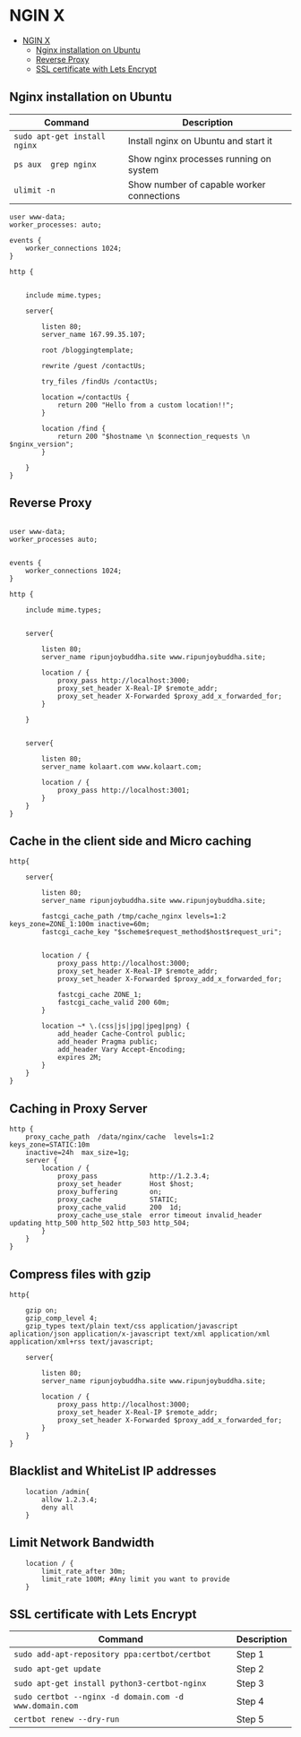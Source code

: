 NGIN    X
============

- [NGIN    X](#ngin----x)
  - [Nginx installation on Ubuntu](#nginx-installation-on-ubuntu)
  - [Reverse Proxy](#reverse-proxy)
  - [SSL certificate with Lets Encrypt](#ssl-certificate-with-lets-encrypt)


## Nginx installation on Ubuntu

| Command                       | Description                            |
| ----------------------------- | -------------------------------------- |
| `sudo apt-get install nginx ` | Install nginx on Ubuntu and start it   |
| `ps aux  grep nginx`| Show nginx processes running on system |
| `ulimit -n`| Show number of capable worker connections |



```
user www-data;
worker_processes: auto;

events {
    worker_connections 1024;
}

http {


    include mime.types;

    server{

        listen 80;
        server_name 167.99.35.107;

        root /bloggingtemplate;

        rewrite /guest /contactUs;

        try_files /findUs /contactUs;

        location =/contactUs {
            return 200 "Hello from a custom location!!";
        }

        location /find {
            return 200 "$hostname \n $connection_requests \n $nginx_version";
        }

    }
}

```


## Reverse Proxy

```
    
user www-data;
worker_processes auto;


events {
    worker_connections 1024;
}

http {

    include mime.types;


    server{

        listen 80;
        server_name ripunjoybuddha.site www.ripunjoybuddha.site;

        location / {
            proxy_pass http://localhost:3000;
            proxy_set_header X-Real-IP $remote_addr;
            proxy_set_header X-Forwarded $proxy_add_x_forwarded_for;
        }

    }


    server{

        listen 80;
        server_name kolaart.com www.kolaart.com;

        location / {
            proxy_pass http://localhost:3001;
        }
    }
}

```

## Cache in the client side and Micro caching
```
http{

    server{

        listen 80;
        server_name ripunjoybuddha.site www.ripunjoybuddha.site;

        fastcgi_cache_path /tmp/cache_nginx levels=1:2 keys_zone=ZONE_1:100m inactive=60m;
        fastcgi_cache_key "$scheme$request_method$host$request_uri";


        location / {
            proxy_pass http://localhost:3000;
            proxy_set_header X-Real-IP $remote_addr;
            proxy_set_header X-Forwarded $proxy_add_x_forwarded_for;

            fastcgi_cache ZONE_1;
            fastcgi_cache_valid 200 60m;
        }

        location ~* \.(css|js|jpg|jpeg|png) {
            add_header Cache-Control public;
            add_header Pragma public;
            add_header Vary Accept-Encoding;
            expires 2M;
        }
    }
}

```

## Caching in Proxy Server
```
http {
    proxy_cache_path  /data/nginx/cache  levels=1:2    keys_zone=STATIC:10m
    inactive=24h  max_size=1g;
    server {
        location / {
            proxy_pass             http://1.2.3.4;
            proxy_set_header       Host $host;
            proxy_buffering        on;
            proxy_cache            STATIC;
            proxy_cache_valid      200  1d;
            proxy_cache_use_stale  error timeout invalid_header updating http_500 http_502 http_503 http_504;
        }
    }
}
```



## Compress files with gzip
```
http{

    gzip on;
    gzip_comp_level 4;
    gzip_types text/plain text/css application/javascript aplication/json application/x-javascript text/xml application/xml application/xml+rss text/javascript;

    server{

        listen 80;
        server_name ripunjoybuddha.site www.ripunjoybuddha.site;

        location / {
            proxy_pass http://localhost:3000;
            proxy_set_header X-Real-IP $remote_addr;
            proxy_set_header X-Forwarded $proxy_add_x_forwarded_for;
        }
    }
}

```

## Blacklist and WhiteList IP addresses
```
    location /admin{
        allow 1.2.3.4;
        deny all
    }
```

## Limit Network Bandwidth
```
    location / {
        limit_rate_after 30m;
        limit_rate 100M; #Any limit you want to provide
    }
```


## SSL certificate with Lets Encrypt

| Command                       | Description                            |
| ----------------------------- | -------------------------------------- |
| `sudo add-apt-repository ppa:certbot/certbot` | Step 1 |
| `sudo apt-get update`| Step 2 |
| `sudo apt-get install python3-certbot-nginx`| Step 3 |
| `sudo certbot --nginx -d domain.com -d www.domain.com`| Step 4 |
| `certbot renew --dry-run`| Step 5 |
